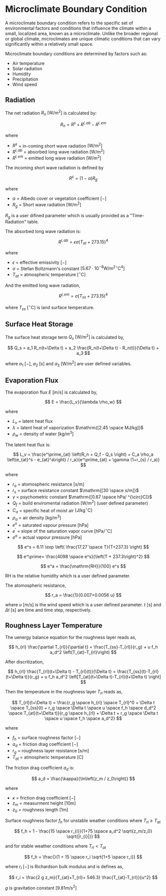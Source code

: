 # Microclimate Boundary Condition
A microclimate boundary condition refers to the specific set of environmental factors and conditions that influence the climate within a small, localized area, known as a microclimate. Unlike the broader regional or global climate, microclimates are unique climatic conditions that can vary significantly within a relatively small space.

Microclimate boundary conditions are determined by factors such as:

- Air temperature
- Solar radiation
- Humidity
- Precipitation
- Wind speed

## Radiation
The net radiation $R_n$ $\mathrm{[W/m^2]}$ is calculated by:

$$ R_n = R^s + R^{l,ab} - R^{l,em} $$

where

- $R^s$ = in-coming short wave radiation $\mathrm{[W/m^2]}$
- $R^{l,ab}$ = absorbed long wave radiation $\mathrm{[W/m^2]}$
- $R^{l,em}$ = emitted long wave radiation $\mathrm{[W/m^2]}$

The incoming short wave radiation is defined by

$$ R^s = \left(1 - \alpha \right) R_{g} $$

where

- $\alpha$ = Albedo cover or vegetation coefficient  $\mathrm{[-]}$
- $R_{g}$ = Short wave radiation  $\mathrm{[W/m^2]}$ 

$R_g$ is a user difined parameter which is usually provided as a "Time-Radiation" table.

The absorbed long wave radiation is:

$$ R^{l,ab}=  \epsilon \sigma \left( T_{at} +273.15 \right)^4 $$

where

- $\epsilon$ = effective emissivity  $\mathrm{[-]}$
- $\sigma$ = Stefan Boltzmann's constant  $\mathrm{[5.67 \cdot 10^{-8}  W/m^{2 \circ}C^4]}$
- $T_{at}$ = atmospheric temperature $\mathrm{[^{\circ}C]}$

And the emitted long wave radiation,

$$ R^{l,em} = \sigma \left( T_{ss} +273.15 \right)^4 $$

where $T_{ss}$ $\mathrm{[^{\circ}C]}$ is land surface temperature.

## Surface Heat Storage
The surface heat storage term $Q_s$ $\mathrm{[W/m^2]}$ is calculated by,

$$ Q_s =  a_1 R_n(t+\Delta t) + a_2 \frac{R_n(t+\Delta t) - R_n(t)}{\Delta t} + a_3 $$

where $a_1$ $\mathrm{[-]}$, $a_2$ $\mathrm{[s]}$ and $a_3$ $\mathrm{[W/m^2]}$ are user defined variables.


## Evaporation Flux
The evaporation flux $E$ $\mathrm{[m/s]}$ is calculated by,

$$ E = \frac{L_v}{\lambda \rho_w} $$

where

- $L_v$ = latent heat flux
- $\lambda$ = latent heat of vaporization $\mathrm{[2.45 \space MJ/kg]}$
- $\rho_w$  = density of water $\mathrm{[kg/m^3]}$

The latent heat flux is:

$$ L_v  = \frac{e^\prime_{at} \left(R_n + Q_f - Q_s \right) + C_a \rho_a \left(e_{at}^s - e_{at}^a\right) / r_a}{e^\prime_{at} + \gamma (1+r_{s} / r_a)} $$

where

- $r_a$ = atomospheric resistance $\mathrm{[s/m]}$
- $r_s$ = surface resistance constant $\mathrm{[30 \space s/m]}$ 
- $\gamma$ = psychometric constant $\mathrm{[0.67 \space hPa/ ^{\circ}C]}$
- $Q_f$ = build enviromental radiation $\mathrm{[W/m^2]}$ (user defined parameter)
- $C_a$ = specific heat of moist air $\mathrm{[J/kg ^{\circ}C]}$
- $\rho_a$ = air density $\mathrm{[kg/m^3]}$ 
- $e^s$ = saturated vapour pressure $\mathrm{[hPa]}$ 
- $e^\prime$ = slope of the saturation vapor curve $\mathrm{[hPa/ ^{\circ}C]}$
- $e^a$ = actual vapour pressure $\mathrm{[hPa]}$

$$ e^s = 6.11 \exp \left( \frac{17.27 \space T}{T+237.3} \right) $$

$$ e^\prime=  \frac{4098 \space e^s}{\left(T + 237.3\right)^2} $$   

$$ e^a = \frac{\mathrm{RH}}{100} e^s $$

$\mathrm{RH}$ is the relative humidity which is a user defined parameter.

The atomospheric resistance,

$$ r_a = \frac{1}{0.007+0.0056 u} $$

where $u$ $\mathrm{[m/s]}$ is the wind speed which is a user defined parameter. $t$ $\mathrm{[s]}$ and $\Delta t$ $\mathrm{[s]}$ are time and time step, respectively.

## Roughness Layer Temperature
The uenergy balance equation for the roughness layer reads as,

$$ h_{rl} \frac{\partial T_{rl}}{\partial t} = \frac{T_{ss}-T_{rl}}{r_g} + u f_h a_d^2 \left(T_{at}-T_{rl}\right)  $$

After discritization,

$$ h_{rl} \frac{T_{rl}(t+\Delta t) - T_{rl}(t)}{\Delta t} = \frac{T_{ss}(t)-T_{rl}(t+\Delta t)}{r_g} + u f_h a_d^2 \left[T_{at}(t+\Delta t)-T_{rl}(t+\Delta t) \right] $$

Then the temperature in the roughness layer $T_{rl}$ reads as,

$$ T_{rl}(t+\Delta t) = \frac{r_g \space h_{rl} \space T_{rl}^0 + \Delta t \space T_{ss}(t) + r_g \space \Delta t \space u \space f_h \space d_d^2 \space T_{at}(t+\Delta t)}{r_g \space h_{rl} + \Delta t + r_g \space \Delta t \space u \space f_h \space a_d^2} $$

where

- $f_h$ = surface roughness factor $\mathrm{[-]}$
- $a_d$ = friction drag coefficient $\mathrm{[-]}$
- $r_g$ = roughness layer resistance $\mathrm{[s/m]}$
- $T_{at}$ = atmospheric temperature $\mathrm{[C]}$

The friction drag coefficient $a_d$ is:

$$ a_d = \frac{\kappa}{\ln\left(z_m / z_0\right)} $$

where

- $\kappa$ = friction drag coefficient $\mathrm{[-]}$
- $z_m$ = measurment height $\mathrm{[10 m]}$
- $z_0$ = roughness length $\mathrm{[1 m]}$

Surface roughness factor $f_h$ for unstable weather conditions where $T_{rl} \geq T_{at}$

$$ f_h = 1 - \frac{15 \space r_{i}}{1+75 \space a_d^2 \sqrt{z_m/z_0} \sqrt{|r_{i}|}} $$

and for stable weather conditions where $T_{rl} < T_{at}$

$$ f_h = \frac{}{1 + 15 \space r_i \sqrt{1+5 \space r_i}} $$

where $r_i$ $\mathrm{[-]}$ is Richardson bulk modulus and is defines as,

$$ r_i = \frac{2 g z_m}{T_{at}+T_{rl}+ 546.3} \frac{T_{at}-T_{rl}}{u^2} $$

$g$ is gravitation constant $\mathrm{[9.81 m/s^2]}$
